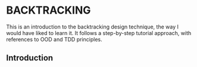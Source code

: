 # BACKTRACKING

This is an introduction to the backtracking design technique, the way I would have liked to learn it. It follows a step-by-step tutorial approach, with references to OOD and TDD principles.

## Introduction
